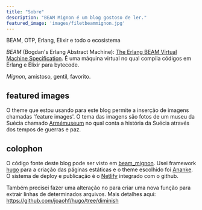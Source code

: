 ```yaml
---
title: "Sobre"
description: "BEAM Mignon é um blog gostoso de ler."
featured_image: 'images/filetbeammignon.jpg'
---
```


BEAM, OTP, Erlang, Elixir e todo o ecosistema

_BEAM_ (Bogdan's Erlang Abstract Machine): [The Erlang BEAM Virtual Machine Specification](http://www.cs-lab.org/historical_beam_instruction_set.html). É uma máquina virtual no qual compila códigos em Erlang e Elixir para bytecode.

_Mignon_, amistoso, gentil, favorito.

## featured images

O theme que estou usando para este blog permite a inserção de imagens chamadas 'feature images'. O tema das imagens são fotos de um museu da Suécia chamado [Armémuseum](https://www.armemuseum.se/languages/english/) no qual conta a história da Suécia através dos tempos de guerras e paz.

## colophon

O código fonte deste blog pode ser visto em [beam_mignon](https://github.com/joaohf/beam_mignon). Usei framework [hugo](https://gohugo.io/) para a criação das páginas estáticas e o theme escolhido foi [Ananke](https://themes.gohugo.io/gohugo-theme-ananke/). O sistema de deploy e publicação é o [Netlify](https://www.netlify.com/) integrado com o github.

Também precisei fazer uma alteração no para criar uma nova função para extrair linhas de determinados arquivos. Mais detalhes aqui: https://github.com/joaohf/hugo/tree/diminish
